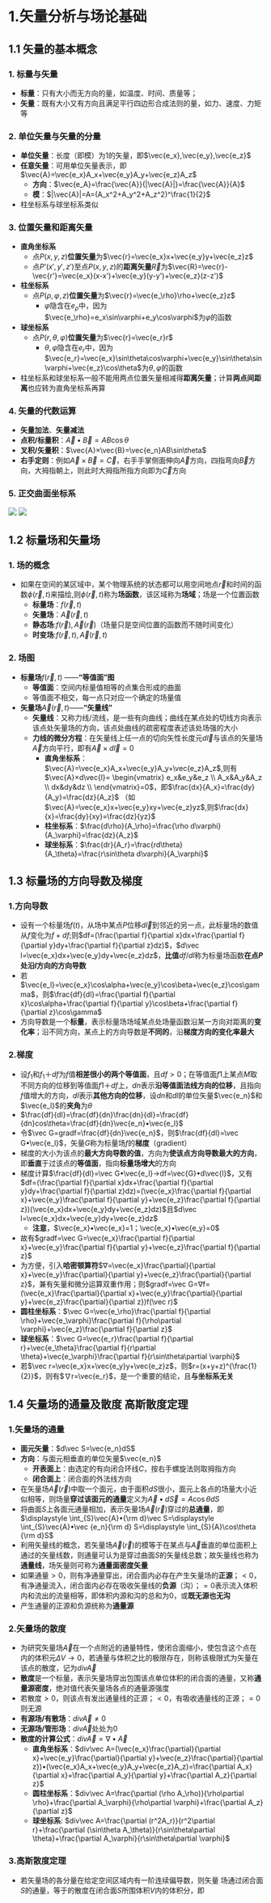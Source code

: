# 1.矢量分析与场论基础
## 1.1 矢量的基本概念
### 1. 标量与矢量
* **标量**：只有大小而无方向的量，如温度、时间、质量等；
* **矢量**：既有大小又有方向且满足平行四边形合成法则的量，如力、速度、力矩等
### 2. 单位矢量与矢量的分量
* **单位矢量**：长度（即模）为1的矢量，即$\vec{e_x},\vec{e_y},\vec{e_z}$
* **任意矢量**：可用单位矢量表示，即$\vec{A}=\vec{e_x}A_x+\vec{e_y}A_y+\vec{e_z}A_z$
  * **方向**：$\vec{e_A}=\frac{\vec{A}}{|\vec{A}|}=\frac{\vec{A}}{A}$
  * **模**：$|\vec{A}|=A=(A_x^2+A_y^2+A_z^2)^\frac{1}{2}$
* 柱坐标系与球坐标系类似
### 3. 位置矢量和距离矢量
* **直角坐标系**
  * 点$P(x,y,z)$**位置矢量**为$\vec{r}=\vec{e_x}x+\vec{e_y}y+\vec{e_z}z$
  * 点$P’(x',y',z')$至点$P(x,y,z)$的**距离矢量**$\vec{R}$为$\vec{R}=\vec{r}-\vec{r'}=\vec{e_x}(x-x')+\vec{e_y}(y-y')+\vec{e_z}(z-z')$
* **柱坐标系**
  * 点$P(\rho,\varphi,z)$**位置矢量**为$\vec{r}=\vec{e_\rho}\rho+\vec{e_z}z$
    * $\varphi$隐含在$e_\rho$中，因为$\vec{e_\rho}=e_x\sin\varphi+e_y\cos\varphi$为$\varphi$的函数
* **球坐标系**
  * 点$P(r,\theta,\varphi)$**位置矢量**为$\vec{r}=\vec{e_r}r$
    * $\theta,\varphi$隐含在$e_r$中，因为$\vec{e_r}=\vec{e_x}\sin\theta\cos\varphi+\vec{e_y}\sin\theta\sin\varphi+\vec{e_z}\cos\theta$为$\theta,\varphi$的函数
* 柱坐标系和球坐标系一般不能用两点位置矢量相减得**距离矢量**；计算**两点间距离**也应转为直角坐标系再算
### 4. 矢量的代数运算
* **矢量加法**、**矢量减法**
* **点积/标量积**：$\vec{A}•\vec{B}=AB\cos\theta$
* **叉积/矢量积**：$\vec{A}×\vec{B}=\vec{e_n}AB\sin\theta$
* **右手定则**：例如$\vec{A}×\vec{B}=\vec{C}$，右手手掌侧面伸向$\vec{A}$方向，四指弯向$\vec{B}$方向，大拇指朝上，则此时大拇指所指方向即为$\vec{C}$方向
### 5. 正交曲面坐标系
![](../images/IMG_5419(20220302-001958).png)
![](../images/IMG_5420(20220302-002003).png)
## 1.2 标量场和矢量场
### 1. 场的概念
* 如果在空间的某区域中，某个物理系统的状态都可以用空间地点$\vec{r}$和时间的函数$\phi(\vec{r},t)$来描绘,则$\phi(\vec{r},t)$称为**场函数**，该区域称为**场域**；场是一个位置函数
  * **标量场**：$f(\vec{r},t)$
  * **矢量场**：$\vec{A}(\vec{r},t)$
  * **静态场**:$f(\vec{r}),\vec{A}(\vec{r})$（场量只是空间位置的函数而不随时间变化）
  * **时变场**:$f(\vec{r},t),\vec{A}(\vec{r},t)$
### 2. 场图
* **标量场**$f(\vec{r},t)$ ——**“等值面”图**
  * **等值面**：空间内标量值相等的点集合形成的曲面
  * 等值面不相交，每一点只对应一个确定的场量值
* **矢量场**$\vec{A}(\vec{r},t)$——**“矢量线”**
  * **矢量线**：又称力线/流线，是一些有向曲线；曲线在某点处的切线方向表示该点处矢量场的方向，该点处曲线的疏密程度表述该处场强的大小
  * **力线的微分方程**：在矢量线上任一点的切向矢性长度元$d\vec{l}$与该点的矢量场$\vec{A}$方向平行，即有$\vec{A}×d\vec{l}=0$
    * **直角坐标系**：$\vec{A}=\vec{e_x}A_x+\vec{e_y}A_y+\vec{e_z}A_z$,则有$\vec{A}×d\vec{l}= \begin{vmatrix} e_x&e_y&e_z \\ A_x&A_y&A_z \\ dx&dy&dz \\ \end{vmatrix}=0$，即$\frac{dx}{A_x}=\frac{dy}{A_y}=\frac{dz}{A_z}$
  （如$\vec{A}=\vec{e_x}x+\vec{e_y}xy+\vec{e_z}yz$,则$\frac{dx}{x}=\frac{dy}{xy}=\frac{dz}{yz}$
    * **柱坐标系**：$\frac{d\rho}{A_\rho}=\frac{\rho d\varphi}{A_\varphi}=\frac{dz}{A_z}$
    * **球坐标系**：$\frac{dr}{A_r}=\frac{rd\theta}{A_\theta}=\frac{r\sin\theta d\varphi}{A_\varphi}$
## 1.3 标量场的方向导数及梯度
### 1.方向导数
* 设有一个标量场$f(t)$，从场中某点$P$位移$d\vec l$到邻近的另一点，此标量场的数值从$f$变化为$f+df$;则$df=(\frac{\partial f}{\partial x}dx+\frac{\partial f}{\partial y}dy+\frac{\partial f}{\partial z}dz)$，$d\vec l=\vec{e_x}dx+\vec{e_y}dy+\vec{e_z}dz$，**比值**$df/dl$称为标量场函数**在点$P$处沿$l$方向的方向导数**
* 若$\vec{e_l}=\vec{e_x}\cos\alpha+\vec{e_y}\cos\beta+\vec{e_z}\cos\gamma$，则$\frac{df}{dl}=\frac{\partial f}{\partial x}\cos\alpha+\frac{\partial f}{\partial y}\cos\beta+\frac{\partial f}{\partial z}\cos\gamma$
* 方向导数是一个**标量**，表示标量场场域某点处场量函数沿某一方向对距离的**变化率**；沿不同方向，某点上的方向导数是**不同的**，沿**梯度方向的变化率最大**
### 2.梯度
* 设$f_1$和$f_1＋df$为$f$值**相差很小的两个等值面**，且$df>0$；在等值面$f1$上某点$M$取不同方向的位移到等值面$f1＋df$上，$dn$表示**沿等值面法线方向的位移**，且指向$f$值增大的方向，$dl$表示**其他方向的位移**，设$dn$和$dl$的单位矢量$\vec{e_n}$和$\vec{e_l}$的**夹角**为$θ$
* $\frac{df}{dl}=\frac{df}{dn}\frac{dn}{dl}=\frac{df}{dn}cos\theta=\frac{df}{dn}\vec{e_n}•\vec{e_l}$
* 令$\vec G=gradf=\frac{df}{dn}\vec{e_n}$，则$\frac{df}{dl}=\vec G•\vec{e_l}$，矢量$G$称为标量场$f$的**梯度**（gradient）
* 梯度的大小为该点的**最大方向导数的值**，方向为**使该点方向导数最大的方向**，即**垂直**于过该点的**等值面**，指向**标量场增大**的方向
* 梯度计算$\frac{df}{dl}=\vec G•\vec{e_l}→df=\vec{G}•d\vec{l}$，又有$df=(\frac{\partial f}{\partial x}dx+\frac{\partial f}{\partial y}dy+\frac{\partial f}{\partial z}dz)=(\vec{e_x}\frac{\partial f}{\partial x}+\vec{e_y}\frac{\partial f}{\partial y}+\vec{e_z}\frac{\partial f}{\partial z})(\vec{e_x}dx+\vec{e_y}dy+\vec{e_z}dz)$且$d\vec l=\vec{e_x}dx+\vec{e_y}dy+\vec{e_z}dz$
  * **注意**，$\vec{e_x}•\vec{e_x}=1；\vec{e_x}•\vec{e_y}=0$
* 故有$gradf=\vec G=\vec{e_x}\frac{\partial f}{\partial x}+\vec{e_y}\frac{\partial f}{\partial y}+\vec{e_z}\frac{\partial f}{\partial z}$
* 为方便，引入**哈密顿算符**$∇=\vec{e_x}\frac{\partial}{\partial x}+\vec{e_y}\frac{\partial}{\partial y}+\vec{e_z}\frac{\partial}{\partial z}$，兼有矢量和微分运算双重作用；则$gradf=\vec G=∇f=(\vec{e_x}\frac{\partial}{\partial x}+\vec{e_y}\frac{\partial}{\partial y}+\vec{e_z}\frac{\partial}{\partial z})f(\vec r)$
* **圆柱坐标系**：$\vec G=\vec{e_\rho}\frac{\partial f}{\partial \rho}+\vec{e_\varphi}\frac{\partial f}{\rho\partial \varphi}+\vec{e_z}\frac{\partial f}{\partial z}$
* **球坐标系**：$\vec G=\vec{e_r}\frac{\partial f}{\partial r}+\vec{e_\theta}\frac{\partial f}{r\partial \theta}+\vec{e_\varphi}\frac{\partial f}{r\sin\theta\partial \varphi}$
* 若$\vec r=\vec{e_x}x+\vec{e_y}y+\vec{e_z}z$，则$r=(x+y+z)^{\frac{1}{2}}$，则有$∇r=\vec{e_r}$，是一个重要的结论，且**与坐标系无关**
## 1.4 矢量场的通量及散度 高斯散度定理
### 1.矢量场的通量
* **面元矢量**：$d\vec S=\vec{e_n}dS$
* **方向**：与面元相垂直的单位矢量$\vec{e_n}$
  * **开表面上**：由选定的有向闭合环线$C$，按右手螺旋法则取拇指方向
  * **闭合面上**：闭合面的外法线方向
* 在矢量场$\vec{A}(\vec r)$中取一个面元，由于面积$dS$很小，面元上各点的场量大小近似相等，则场量**穿过该面元的通量**定义为$\vec{A}•d\vec{S}=A\cos\theta dS$
* 将曲面$S$上各面元通量相加，表示矢量场$\vec A(\vec{r})$穿过的**总通量**，即$\displaystyle \int_{S}\vec{A}•{\rm d}\vec S=\displaystyle \int_{S}\vec{A}•\vec {e_n}{\rm d} S=\displaystyle \int_{S}{A}\cos\theta {\rm d}S$
* 利用矢量线的概念，若矢量场$\vec A(\vec r)$的模等于在某点与$\vec A$垂直的单位面积上通过的矢量线数，则通量可认为是穿过曲面$S$的矢量线总数；故矢量线也称为**通量线**，场矢量则可称为**通量面密度矢量**
* 如果通量$>0$，则有净通量穿出，闭合面内必存在产生矢量场的**正源**；$<0$，有净通量流入，闭合面内必存在吸收矢量线的**负源**（沟）；$=0$表示流入体积内和流出的流量相等，即体积内源和沟的总和为$0$，或**既无源也无沟**
* 产生通量的正源和负源统称为**通量源**
### 2.矢量场的散度
* 为研究矢量场$\vec A$在一个点附近的通量特性，使闭合面缩小，使包含这个点在内的体积元$\Delta V→0$，若通量与体积之比的极限存在，则称该极限式为矢量在该点的散度，记为$div\vec A$
* **散度**是一个标量，表示矢量场穿出包围该点单位体积的闭合面的通量，又称**通量源密度**，绝对值代表矢量场各点的通量源强度
* 若散度$>0$，则该点有发出通量线的正源；$<0$，有吸收通量线的正源；$=0$则无源
* **有源场/有散场**：$div\vec{A}\neq0$
* **无源场/管形场**：$div\vec{A}$处处为$0$
* **散度的计算公式**：$div\vec{A}=∇•\vec{A}$
  * **直角坐标系**：$div\vec A=(\vec{e_x}\frac{\partial}{\partial x}+\vec{e_y}\frac{\partial}{\partial y}+\vec{e_z}\frac{\partial}{\partial z})•(\vec{e_x}A_x+\vec{e_y}A_y+\vec{e_z}A_z)=\frac{\partial A_x}{\partial x}+\frac{\partial A_y}{\partial y}+\frac{\partial A_z}{\partial z}$
  * **圆柱坐标系**：$div\vec A=\frac{\partial (\rho A_\rho)}{\rho\partial \rho}+\frac{\partial A_\varphi}{\rho\partial \varphi}+\frac{\partial A_z}{\partial z}$
  * **球坐标系**: $div\vec A=\frac{\partial (r^2A_r)}{r^2\partial r}+\frac{\partial (\sin\theta A_\theta)}{r\sin\theta\partial \theta}+\frac{\partial A_\varphi}{r\sin\theta\partial \varphi}$
### 3.高斯散度定理
* 若矢量场的各分量在给定空间区域内有一阶连续偏导数，则矢量
场通过闭合面$S$的通量，等于的散度在闭合面$S$所围体积$V$内的体积分，即